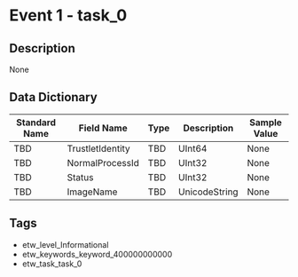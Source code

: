 # Event 1 - task_0

## Description
None

## Data Dictionary
|Standard Name|Field Name|Type|Description|Sample Value|
|---|---|---|---|---|
|TBD|TrustletIdentity|TBD|UInt64|None|None|
|TBD|NormalProcessId|TBD|UInt32|None|None|
|TBD|Status|TBD|UInt32|None|None|
|TBD|ImageName|TBD|UnicodeString|None|None|

## Tags
* etw_level_Informational
* etw_keywords_keyword_400000000000
* etw_task_task_0